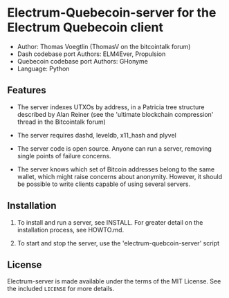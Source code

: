 Electrum-Quebecoin-server for the Electrum Quebecoin client
=========================================

  * Author: Thomas Voegtlin (ThomasV on the bitcointalk forum)
  * Dash codebase port Authors: ELM4Ever, Propulsion
  * Quebecoin codebase port Authors: GHonyme
  * Language: Python

Features
--------

  * The server indexes UTXOs by address, in a Patricia tree structure
    described by Alan Reiner (see the 'ultimate blockchain
    compression' thread in the Bitcointalk forum)

  * The server requires dashd, leveldb, x11_hash and plyvel

  * The server code is open source. Anyone can run a server, removing
    single points of failure concerns.

  * The server knows which set of Bitcoin addresses belong to the same
    wallet, which might raise concerns about anonymity. However, it
    should be possible to write clients capable of using several
    servers.

Installation
------------

  1. To install and run a server, see INSTALL. For greater
     detail on the installation process, see HOWTO.md.

  2. To start and stop the server, use the 'electrum-quebcoin-server' script



License
-------

Electrum-server is made available under the terms of the MIT License.
See the included `LICENSE` for more details.
